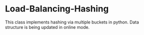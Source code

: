 # Load-Balancing-Hashing

This class implements hashing via multiple buckets in python. 
Data structure is being updated in online mode. 

